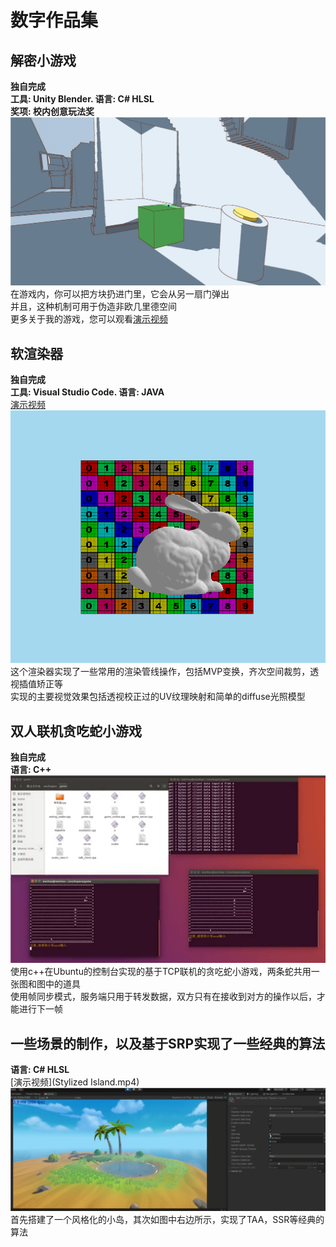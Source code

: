 # 数字作品集
## 解密小游戏
**独自完成**<br>
**工具: Unity Blender. 语言: C# HLSL**<br>
**奖项: 校内创意玩法奖**<br>
![image](game.png)<br>
在游戏内，你可以把方块扔进门里，它会从另一扇门弹出<br>
并且，这种机制可用于伪造非欧几里德空间<br>
更多关于我的游戏，您可以观看[演示视频](gamedemo.mp4)<br>
## 软渲染器
**独自完成**<br>
**工具: Visual Studio Code. 语言: JAVA**<br>
[演示视频](softRender1.mp4)<br>
![image](pic1.png)<br>
这个渲染器实现了一些常用的渲染管线操作，包括MVP变换，齐次空间裁剪，透视插值矫正等<br>
实现的主要视觉效果包括透视校正过的UV纹理映射和简单的diffuse光照模型<br>
## 双人联机贪吃蛇小游戏
**独自完成**<br>
**语言: C++**<br>
![image](snake.png)<br>
使用c++在Ubuntu的控制台实现的基于TCP联机的贪吃蛇小游戏，两条蛇共用一张图和图中的道具<br>
使用帧同步模式，服务端只用于转发数据，双方只有在接收到对方的操作以后，才能进行下一帧 <br>
## 一些场景的制作，以及基于SRP实现了一些经典的算法
**语言: C# HLSL**<br>
[演示视频](Stylized Island.mp4)<br>
![image](UnityScene.png)<br>
首先搭建了一个风格化的小岛，其次如图中右边所示，实现了TAA，SSR等经典的算法



